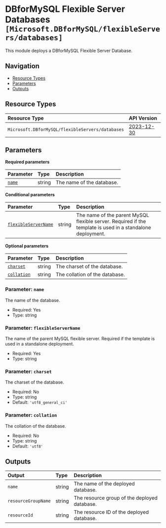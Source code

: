# DBforMySQL Flexible Server Databases `[Microsoft.DBforMySQL/flexibleServers/databases]`

This module deploys a DBforMySQL Flexible Server Database.

## Navigation

- [Resource Types](#Resource-Types)
- [Parameters](#Parameters)
- [Outputs](#Outputs)

## Resource Types

| Resource Type | API Version |
| :-- | :-- |
| `Microsoft.DBforMySQL/flexibleServers/databases` | [2023-12-30](https://learn.microsoft.com/en-us/azure/templates/Microsoft.DBforMySQL/2023-12-30/flexibleServers/databases) |

## Parameters

**Required parameters**

| Parameter | Type | Description |
| :-- | :-- | :-- |
| [`name`](#parameter-name) | string | The name of the database. |

**Conditional parameters**

| Parameter | Type | Description |
| :-- | :-- | :-- |
| [`flexibleServerName`](#parameter-flexibleservername) | string | The name of the parent MySQL flexible server. Required if the template is used in a standalone deployment. |

**Optional parameters**

| Parameter | Type | Description |
| :-- | :-- | :-- |
| [`charset`](#parameter-charset) | string | The charset of the database. |
| [`collation`](#parameter-collation) | string | The collation of the database. |

### Parameter: `name`

The name of the database.

- Required: Yes
- Type: string

### Parameter: `flexibleServerName`

The name of the parent MySQL flexible server. Required if the template is used in a standalone deployment.

- Required: Yes
- Type: string

### Parameter: `charset`

The charset of the database.

- Required: No
- Type: string
- Default: `'utf8_general_ci'`

### Parameter: `collation`

The collation of the database.

- Required: No
- Type: string
- Default: `'utf8'`

## Outputs

| Output | Type | Description |
| :-- | :-- | :-- |
| `name` | string | The name of the deployed database. |
| `resourceGroupName` | string | The resource group of the deployed database. |
| `resourceId` | string | The resource ID of the deployed database. |
